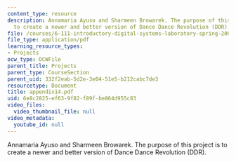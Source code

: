 ```yaml
---
content_type: resource
description: Annamaria Ayuso and Sharmeen Browarek. The purpose of this project is
  to create a newer and better version of Dance Dance Revolution (DDR).
file: /courses/6-111-introductory-digital-systems-laboratory-spring-2006/6e8c2825ef639f82f89fbe864d955c83_appendix14.pdf
file_type: application/pdf
learning_resource_types:
- Projects
ocw_type: OCWFile
parent_title: Projects
parent_type: CourseSection
parent_uid: 332f2eab-5d2e-3e04-51e5-b212cabc7de3
resourcetype: Document
title: appendix14.pdf
uid: 6e8c2825-ef63-9f82-f89f-be864d955c83
video_files:
  video_thumbnail_file: null
video_metadata:
  youtube_id: null
---
```

Annamaria Ayuso and Sharmeen Browarek. The purpose of this project is to create a newer and better version of Dance Dance Revolution (DDR).